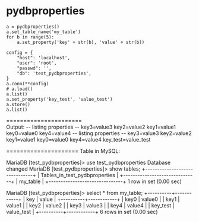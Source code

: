 pydbproperties
==============

    a = pydbproperties()
    a.set_table_name('my_table')
    for b in range(5):
        a.set_property('key' + str(b), 'value' + str(b))

    config = {
        "host": 'localhost',
        "user": 'root',
        "passwd": '',
        "db": 'test_pydbproperties',
    }
    a.conn(**config)
    # a.load()
    a.list()
    a.set_property('key_test', 'value_test')
    a.store()
    a.list()

======================    
Output:
-- listing properties --
key3=value3
key2=value2
key1=value1
key0=value0
key4=value4
-- listing properties --
key3=value3
key2=value2
key1=value1
key0=value0
key4=value4
key_test=value_test

=====================
Table in MySQL:

MariaDB [test_pydbproperties]> use test_pydbproperties
Database changed
MariaDB [test_pydbproperties]> show tables;
+-------------------------------+
| Tables_in_test_pydbproperties |
+-------------------------------+
| my_table                      |
+-------------------------------+
1 row in set (0.00 sec)

MariaDB [test_pydbproperties]> select * from my_table;
+----------+------------+
| key      | value      |
+----------+------------+
| key0     | value0     |
| key1     | value1     |
| key2     | value2     |
| key3     | value3     |
| key4     | value4     |
| key_test | value_test |
+----------+------------+
6 rows in set (0.00 sec)
